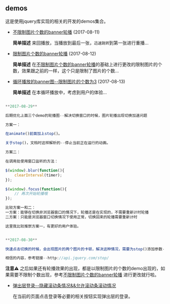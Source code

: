 ## demos

这是使用jquery库实现的相关的开发的demos集合。

- [不限制图片个数的banner轮播](./banner_without_limits_imgNub/) (2017-08-11)

    **简单描述** 来回播放，当播放到最后一张，`迅速跳转`到第一张进行重播...

- [限制图片个数的banner轮播](./banner_limit_images_numbers/) (2017-08-12)

    **简单描述** 在[不限制图片个数的banner轮播](./banner_without_limits_imgNub/)的基础上进行更改的限制图片的个数，效果跟之前的一样，这个只是限制了图片的个数...

- [循环播放的banner图--限制图片的个数为3](./banner_loop_play/) (2017-08-13)

    **简单描述** 在本循环播放中，考虑到用户的体验...

```javascript

**2017-08-29**

后期优化上面三个demo的轮播图--解决切换窗口的时候，图片轮播出现切换加速问题

方案一：

在animate()前面加上stop()。

关于stop()，文档时这样解析的--停止当前正在运行的动画。

方案二：

在调用处使用窗口监听的方法：

$(window).blur(function(){
    clearInterval(timer);
});

$(window).focus(function(){
    // 再次开始轮播哦
});

比较方案一和二：
一方案：能够在切换非浏览器窗口的情况下，轮播还是在实现的，不需要重新计时轮播
二方案：只能是浏览器窗口切换情况下使用正常，切换回来的轮播需要重新计时

这里我比较推崇方案一，有更好的用户体验。


**2017-08-30**

快速点击切换的时候，会出现图片的两个图片的卡顿，解决这种情况，需要为stop()添加参数-->stop(false,true)

相信的内容，参考链接--http://api.jquery.com/stop/
```


**注意**⚠️ 之后如果还有轮播效果的出现，都是以限制图片的个数的demo出现的，如果需要不限制个数出现，参考[不限制图片个数的banner轮播](./banner_without_limits_imgNub/) 进行更改就行啦。


- [弹出层登录--隐藏滚动条情况&&允许滚动条滚动情况](./login_popup/)

    在当前的页面点击登录等必要的相关按钮实现弹出层的登录。

